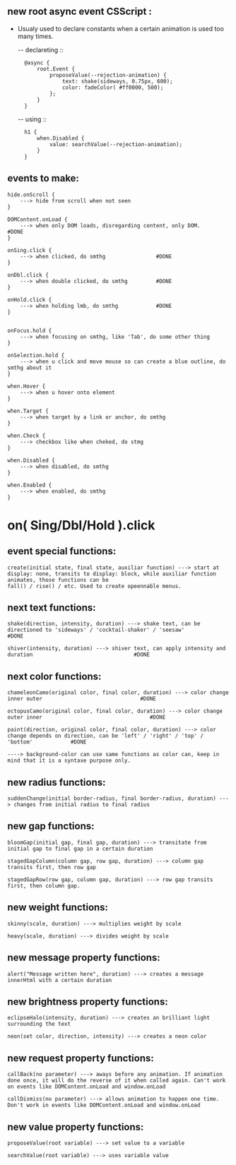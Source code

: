 ## new root async event CSScript :
- Usualy used to declare constants when a certain animation is used too many times. 

    -- declareting ::

        @async {
            root.Event {
                proposeValue(--rejection-animation) {
                    text: shake(sideways, 0.75px, 600);
                    color: fadeColor( #ff0000, 500);
                };
            }
        }


    -- using ::

        h1 {
            when.Disabled {
                value: searchValue(--rejection-animation);
            }
        }



## events to make:

    hide.onScroll {
        ---> hide from scroll when not seen                  
    }

    DOMContent.onLoad {
        ---> when only DOM loads, disregarding content, only DOM.              #DONE
    }

    onSing.click {
        ---> when clicked, do smthg                #DONE
    }

    onDbl.click {
        ---> when double clicked, do smthg         #DONE
    }

    onHold.click {
        ---> when holding lmb, do smthg            #DONE
    }


    onFocus.hold {
        ---> when focusing on smthg, like 'Tab', do some other thing
    }

    onSelection.hold {
        ---> when u click and move mouse so can create a blue outline, do smthg about it
    }

    when.Hover {
        ---> when u hover onto element
    }

    when.Target {
        ---> when target by a link or anchor, do smthg
    }

    when.Check {
        ---> checkbox like when cheked, do stmg
    }

    when.Disabled {
        ---> when disabled, do smthg
    }

    when.Enabled {
        ---> when enabled, do smthg
    }



# on( Sing/Dbl/Hold ).click 
## event special functions:

    create(initial state, final state, auxiliar function) ---> start at display: none, transits to display: block, while auxiliar function animates, those functions can be 
    fall() / rise() / etc. Used to create opeennable menus.



## next text functions: 

    shake(direction, intensity, duration) ---> shake text, can be directioned to 'sideways' / 'cocktail-shaker' / 'seesaw'                        #DONE

    shiver(intensity, duration) ---> shiver text, can apply intensity and duration                                #DONE                                                      



## next color functions:

    chameleonCamo(original color, final color, duration) ---> color change inner outer                               #DONE       

    octopusCamo(original color, final color, duration) ---> color change outer inner                                  #DONE

    paint(direction, original color, final color, duration) ---> color change depends on direction, can be 'left' / 'right' / 'top' / 'bottom'            #DONE

    ----> background-color can use same functions as color can, keep in mind that it is a syntaxe purpose only.



## new radius functions:

    suddenChange(initial border-radius, final border-radius, duration) ---> changes from initial radius to final radius



## new gap functions: 

    bloomGap(initial gap, final gap, duration) ---> transitate from initial gap to final gap in a certain duration

    stagedGapColumn(column gap, row gap, duration) ---> column gap transits first, then row gap 

    stagedGapRow(row gap, column gap, duration) ---> row gap transits first, then column gap.



## new weight functions:

    skinny(scale, duration) ---> multiplies weight by scale 

    heavy(scale, duration) ---> divides weight by scale



## new message property functions:
    
    alert("Message written here", duration) ---> creates a message innerHtml with a certain duration



## new brightness property functions:

    eclipseHalo(intensity, duration) ---> creates an brilliant light surrounding the text

    neon(set color, direction, intensity) ---> creates a neon color



## new request property functions:

    callBack(no parameter) ---> aways before any animation. If animation done once, it will do the reverse of it when called again. Can't work on events like DOMContent.onLoad and window.onLoad

    callDismiss(no parameter) ---> allows animation to happen one time. Don't work in events like DOMContent.onLoad and window.onLoad



## new value property functions:

    proposeValue(root variable) ---> set value to a variable

    searchValue(root variable) ---> uses variable value